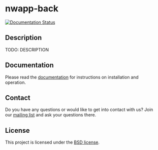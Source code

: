 # nwapp-back
[![Documentation Status](https://readthedocs.org/projects/nwapp-docs/badge/?version=latest)](https://nwapp-docs.readthedocs.io/en/latest/?badge=latest)

## Description

TODO: DESCRIPTION

## Documentation

Please read the [documentation](https://nwapp-docs.readthedocs.io/en/latest/) for instructions on installation and operation.

## Contact

Do you have any questions or would like to get into contact with us? Join our [mailing list](https://groups.google.com/forum/#!forum/nwl-app) and ask your questions there.

## License
This project is licensed under the [BSD license](https://github.com/LuchaComics/comicscantina-data/blob/master/LICENSE).
